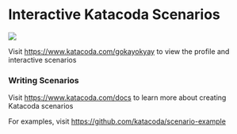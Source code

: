 # Interactive Katacoda Scenarios

[![](http://shields.katacoda.com/katacoda/gokayokyay/count.svg)](https://www.katacoda.com/gokayokyay "Get your profile on Katacoda.com")

Visit https://www.katacoda.com/gokayokyay to view the profile and interactive scenarios

### Writing Scenarios
Visit https://www.katacoda.com/docs to learn more about creating Katacoda scenarios

For examples, visit https://github.com/katacoda/scenario-example
